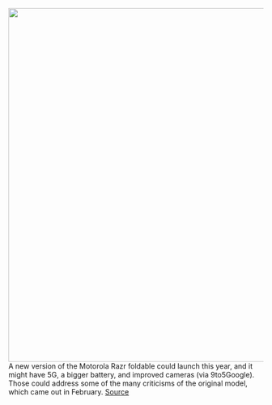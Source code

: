 <img src='https://cdn.vox-cdn.com/thumbor/tUlwH8f5mHP4lD2GtULJaNLmm18=/0x0:2040x1360/1200x800/filters:focal(857x517:1183x843)/cdn.vox-cdn.com/uploads/chorus_image/image/66840943/awhite_200210_3893_0009.0.jpg' width='700px' /><br/>
A new version of the Motorola Razr foldable could launch this year, and it might have 5G, a bigger battery, and improved cameras (via 9to5Google). Those could address some of the many criticisms of the original model, which came out in February.
<a href='https://www.theverge.com/2020/5/25/21269731/new-motorola-razr-launch-this-year-september-5g-bigger-battery-better-camera-foldable'> Source <a/>